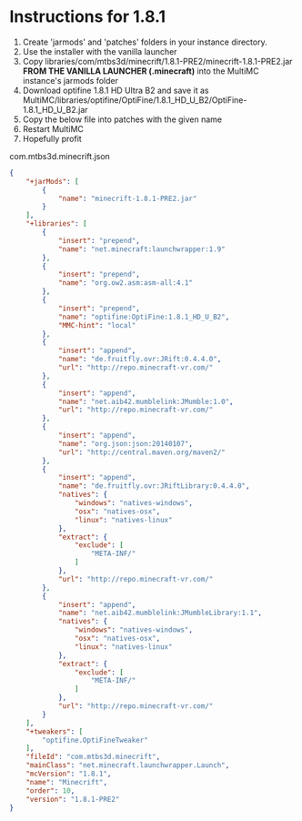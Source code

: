 Instructions for 1.8.1
======================

1. Create 'jarmods' and 'patches' folders in your instance directory.
2. Use the installer with the vanilla launcher
3. Copy libraries/com/mtbs3d/minecrift/1.8.1-PRE2/minecrift-1.8.1-PRE2.jar **FROM THE VANILLA LAUNCHER (.minecraft)** into the MultiMC instance's jarmods folder
4. Download optifine 1.8.1 HD Ultra B2 and save it as MultiMC/libraries/optifine/OptiFine/1.8.1_HD_U_B2/OptiFine-1.8.1_HD_U_B2.jar
5. Copy the below file into patches with the given name
6. Restart MultiMC
7. Hopefully profit

com.mtbs3d.minecrift.json
```json
{
    "+jarMods": [
        {
            "name": "minecrift-1.8.1-PRE2.jar"
        }
    ],
    "+libraries": [
        {
            "insert": "prepend",
            "name": "net.minecraft:launchwrapper:1.9"
        },
        {
            "insert": "prepend",
            "name": "org.ow2.asm:asm-all:4.1"
        },
        {
            "insert": "prepend",
            "name": "optifine:OptiFine:1.8.1_HD_U_B2",
            "MMC-hint": "local"
        },
        {
            "insert": "append",
            "name": "de.fruitfly.ovr:JRift:0.4.4.0",
            "url": "http://repo.minecraft-vr.com/"
        },
        {
            "insert": "append",
            "name": "net.aib42.mumblelink:JMumble:1.0",
            "url": "http://repo.minecraft-vr.com/"
        },
        {
            "insert": "append",
            "name": "org.json:json:20140107",
            "url": "http://central.maven.org/maven2/"
        },
        {
            "insert": "append",
            "name": "de.fruitfly.ovr:JRiftLibrary:0.4.4.0",
            "natives": {
                "windows": "natives-windows",
                "osx": "natives-osx",
                "linux": "natives-linux"
            },
            "extract": {
                "exclude": [
                    "META-INF/"
                ]
            },
            "url": "http://repo.minecraft-vr.com/"
        },
        {
            "insert": "append",
            "name": "net.aib42.mumblelink:JMumbleLibrary:1.1",
            "natives": {
                "windows": "natives-windows",
                "osx": "natives-osx",
                "linux": "natives-linux"
            },
            "extract": {
                "exclude": [
                    "META-INF/"
                ]
            },
            "url": "http://repo.minecraft-vr.com/"
        }
    ],
    "+tweakers": [
        "optifine.OptiFineTweaker"
    ],
    "fileId": "com.mtbs3d.minecrift",
    "mainClass": "net.minecraft.launchwrapper.Launch",
    "mcVersion": "1.8.1",
    "name": "Minecrift",
    "order": 10,
    "version": "1.8.1-PRE2"
}
```